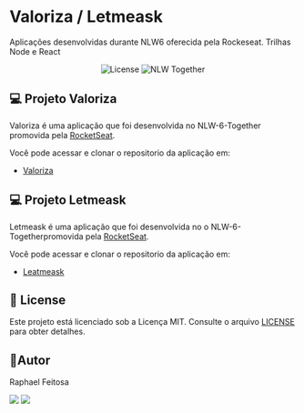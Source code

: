# Valoriza / Letmeask
Aplicações desenvolvidas durante NLW6 oferecida pela Rockeseat. Trilhas Node e React 

<p align="center">
  <img alt="License" src="https://img.shields.io/static/v1?label=license&message=MIT&color=8257E5&labelColor=000000">

  <img src="https://img.shields.io/static/v1?label=NLW&message=Together&color=8257E5&labelColor=000000" alt="NLW Together" />
</p>

## 💻 Projeto Valoriza

Valoriza é uma aplicação que foi desenvolvida no NLW-6-Together promovida pela [RocketSeat](https://rocketseat.com.br).

Você pode acessar e clonar o repositorio da aplicação em:

- [Valoriza](https://github.com/raphaelfeitosa/nlw-6-nodejs-reactjs/Nodejs) 


## 💻 Projeto Letmeask

Letmeask é uma aplicação que foi desenvolvida no o NLW-6-Togetherpromovida pela [RocketSeat](https://rocketseat.com.br).

Você pode acessar e clonar o repositorio da aplicação em:

- [Leatmeask](https://github.com/raphaelfeitosa/nlw-6-nodejs-reactjs/letmeask) 

## 📝 License

Este projeto está licenciado sob a Licença MIT. Consulte o arquivo [LICENSE](https://github.com/raphaelfeitosa/NLW6/blob/main/LICENSE.md) para obter detalhes.

## :rocket:Autor

Raphael Feitosa

[<img src="https://img.shields.io/badge/linkedin-%230077B5.svg?&style=for-the-badge&logo=linkedin&logoColor=white" />](https://www.linkedin.com/in/raphael-feitosa/) <a href="mailto:raphaelcs2@gmail.com"><img src="https://img.shields.io/badge/Gmail-D14836?style=for-the-badge&logo=gmail&logoColor=white"/></a>
